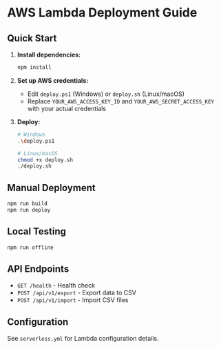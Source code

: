 # AWS Lambda Deployment Guide

## Quick Start

1. **Install dependencies:**
   ```bash
   npm install
   ```

2. **Set up AWS credentials:**
   - Edit `deploy.ps1` (Windows) or `deploy.sh` (Linux/macOS)
   - Replace `YOUR_AWS_ACCESS_KEY_ID` and `YOUR_AWS_SECRET_ACCESS_KEY` with your actual credentials

3. **Deploy:**
   ```bash
   # Windows
   .\deploy.ps1
   
   # Linux/macOS
   chmod +x deploy.sh
   ./deploy.sh
   ```

## Manual Deployment

```bash
npm run build
npm run deploy
```

## Local Testing

```bash
npm run offline
```

## API Endpoints

- `GET /health` - Health check
- `POST /api/v1/export` - Export data to CSV
- `POST /api/v1/import` - Import CSV files

## Configuration

See `serverless.yml` for Lambda configuration details. 